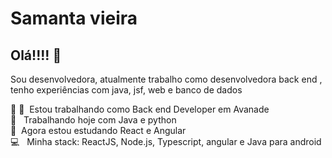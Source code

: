 # Samanta vieira

## Olá!!!! 👋
Sou desenvolvedora, atualmente trabalho como desenvolvedora back end , 
<br>tenho experiências com  java, jsf, web e banco de dados

 :rocket: 💜&nbsp; Estou trabalhando como Back end Developer em Avanade
 <br/>    📝 &nbsp; Trabalhando hoje com Java e python 
 <br/>    💙&nbsp; Agora estou estudando React e Angular
 <br/>    💻 &nbsp; Minha stack: ReactJS, Node.js, Typescript, angular e Java para android


